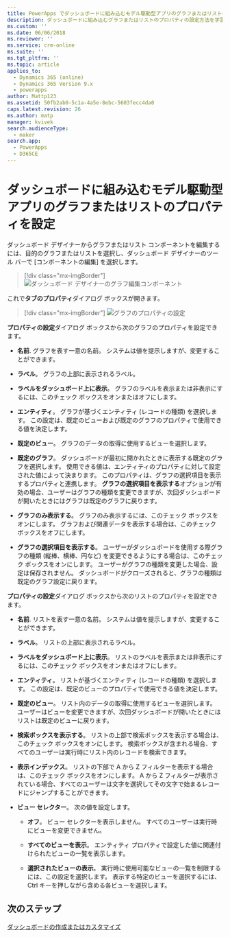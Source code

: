 ```yaml
---
title: PowerApps でダッシュボードに組み込むモデル駆動型アプリのグラフまたはリストのプロパティを設定 | MicrosoftDocs
description: ダッシュボードに組み込むグラフまたはリストのプロパティの設定方法を学習します
ms.custom: ''
ms.date: 06/06/2018
ms.reviewer: ''
ms.service: crm-online
ms.suite: ''
ms.tgt_pltfrm: ''
ms.topic: article
applies_to:
  - Dynamics 365 (online)
  - Dynamics 365 Version 9.x
  - powerapps
author: Mattp123
ms.assetid: 50fb2ab0-5c1a-4a5e-8ebc-5603fecc4da0
caps.latest.revision: 26
ms.author: matp
manager: kvivek
search.audienceType:
  - maker
search.app:
  - PowerApps
  - D365CE
---
```

# <a name="set-properties-for-a-model-driven-app-chart-or-list-included-in-a-dashboard"></a>ダッシュボードに組み込むモデル駆動型アプリのグラフまたはリストのプロパティを設定

ダッシュボード デザイナーからグラフまたはリスト コンポーネントを編集するには、目的のグラフまたはリストを選択し、ダッシュボード デザイナーのツール バーで [コンポーネントの編集] を選択します。   
  > [!div class="mx-imgBorder"] 
  > ![ダッシュボード デザイナーのグラフ編集コンポーネント](media/dashboard-chart-select.png)

これで**タブのプロパティ**ダイアログ ボックスが開きます。

  > [!div class="mx-imgBorder"] 
  > ![グラフのプロパティの設定](media/set-properties-chart.png)  
 
**プロパティの設定**ダイアログ ボックスから次のグラフのプロパティを設定できます。  
  
- **名前**. グラフを表す一意の名前。 システムは値を提示しますが、変更することができます。  
  
- **ラベル**。 グラフの上部に表示されるラベル。  
  
- **ラベルをダッシュボード上に表示**。 グラフのラベルを表示または非表示にするには、このチェック ボックスをオンまたはオフにします。  
  
- **エンティティ**。 グラフが基づくエンティティ (レコードの種類) を選択します。 この設定は、既定のビューおよび既定のグラフのプロパティで使用できる値を決定します。  
  
- **既定のビュー**。 グラフのデータの取得に使用するビューを選択します。  
  
- **既定のグラフ**。 ダッシュボードが最初に開かれたときに表示する既定のグラフを選択します。 使用できる値は、エンティティのプロパティに対して設定された値によって決まります。 このプロパティは、グラフの選択項目を表示するプロパティと連携します。 **グラフの選択項目を表示する**オプションが有効の場合、ユーザーはグラフの種類を変更できますが、次回ダッシュボードが開いたときにはグラフは既定のグラフに戻ります。  
  
- **グラフのみ表示する**。 グラフのみ表示するには、このチェック ボックスをオンにします。 グラフおよび関連データを表示する場合は、このチェック ボックスをオフにします。  
  
- **グラフの選択項目を表示する**。 ユーザーがダッシュボードを使用する際グラフの種類 (縦棒、横棒、円など) を変更できるようにする場合は、このチェック ボックスをオンにします。 ユーザーがグラフの種類を変更した場合、設定は保存されません。 ダッシュボードがクローズされると、グラフの種類は既定のグラフ設定に戻ります。  
  
**プロパティの設定**ダイアログ ボックスから次のリストのプロパティを設定できます。  
  
- **名前**. リストを表す一意の名前。 システムは値を提示しますが、変更することができます。  
  
- **ラベル**。 リストの上部に表示されるラベル。  
  
- **ラベルをダッシュボード上に表示**。 リストのラベルを表示または非表示にするには、このチェック ボックスをオンまたはオフにします。  
  
- **エンティティ**。 リストが基づくエンティティ (レコードの種類) を選択します。 この設定は、既定のビューのプロパティで使用できる値を決定します。  
  
- **既定のビュー**。 リスト内のデータの取得に使用するビューを選択します。 ユーザーはビューを変更できますが、次回ダッシュボードが開いたときにはリストは既定のビューに戻ります。  
  
- **検索ボックスを表示する**。 リストの上部で検索ボックスを表示する場合は、このチェック ボックスをオンにします。 検索ボックスが含まれる場合、すべてのユーザーは実行時にリスト内のレコードを検索できます。  
  
- **表示インデックス**。 リストの下部で A から Z フィルターを表示する場合は、このチェック ボックスをオンにします。 A から Z フィルターが表示されている場合、すべてのユーザーは文字を選択してその文字で始まるレコードにジャンプすることができます。  
  
- **ビュー セレクター**。 次の値を設定します。  
  
    - **オフ**。 ビュー セレクターを表示しません。 すべてのユーザーは実行時にビューを変更できません。  
  
    - **すべてのビューを表示**。 エンティティ プロパティで設定した値に関連付けられたビューの一覧を表示します。  
  
    - **選択されたビューの表示**。 実行時に使用可能なビューの一覧を制限するには、この設定を選択します。 表示する特定のビューを選択するには、Ctrl キーを押しながら含める各ビューを選択します。  
 
## <a name="next-steps"></a>次のステップ  
 [ダッシュボードの作成またはカスタマイズ](create-edit-dashboards.md)
